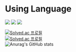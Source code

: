 ### 


# Using Language
<img src="https://img.shields.io/badge/C-A8B9CC?style=flat-square&logo=C&logoColor=blue"/>  <img src="https://img.shields.io/badge/C++-00599C?style=flat-square&logo=C++&logoColor=blue"/>  <img src="https://img.shields.io/badge/Python-3776AB?style=flat-square&logo=Python&logoColor=yellow"/>


[![Solved.ac
프로필](http://mazassumnida.wtf/api/mini/generate_badge?boj=qnekvptmxm74)](https://solved.ac/qnekvptmxm74)   
[![Solved.ac
프로필](http://mazassumnida.wtf/api/generate_badge?boj=qnekvptmxm74)](https://solved.ac/qnekvptmxm74)   
![Anurag's GitHub stats](https://github-readme-stats.vercel.app/api?username=hyeokzzi&show_icons=true&theme=dracula) 

<!--
**hyeokzzi/hyeokzzi** is a ✨ _special_ ✨ repository because its `README.md` (this file) appears on your GitHub profile.

Here are some ideas to get you started:

- 🔭 I’m currently working on ...
- 🌱 I’m currently learning ...
- 👯 I’m looking to collaborate on ...
- 🤔 I’m looking for help with ...
- 💬 Ask me about ...
- 📫 How to reach me: ...
- 😄 Pronouns: ...
- ⚡ Fun fact: ...
-->
